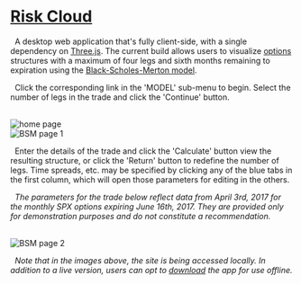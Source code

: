 <a href="http://www.github.com">Risk Cloud</a>
===

&nbsp; A desktop web application that's fully client-side, with a single dependency on <a href="https://github.com/mrdoob/three.js/">Three.js</a>. The current build allows users to visualize <a href="https://en.wikipedia.org/wiki/Option_(finance)">options</a> structures with a maximum of four legs and sixth months remaining to expiration using the <a href="https://en.wikipedia.org/wiki/Black%E2%80%93Scholes_model">Black-Scholes-Merton model</a>.

&nbsp; Click the corresponding link in the 'MODEL' sub-menu to begin. Select the number of legs in the trade and click the 'Continue' button.

<br>
<img width="" alt="home page" src="https://drive.google.com/uc?export=download&id=0B3rehuqgDPeVM2JoaWkwQ1Zqcms">
<br>
<img width="" alt="BSM page 1" src="https://drive.google.com/uc?export=download&id=0B3rehuqgDPeVaXJ0eDh6WEZtNWM">
<br>

&nbsp; Enter the details of the trade and click the 'Calculate' button view the resulting structure, or click the 'Return' button to redefine the number of legs. Time spreads, etc. may be specified by clicking any of the blue tabs in the first column, which will open those parameters for editing in the others.

&nbsp; <i>The parameters for the trade below reflect data from April 3rd, 2017 for the monthly SPX options expiring June 16th, 2017. They are provided only for demonstration purposes and do not constitute a recommendation.</i>

<br>
<img width="" alt="BSM page 2" src="https://drive.google.com/uc?export=download&id=0B3rehuqgDPeVZU9DMHR6ZkUtQXc">
<br>

&nbsp; <i>Note that in the images above, the site is being accessed locally. In addition to a live version, users can opt to <a href="https://github.com/Ice101781/risk_cloud/archive/master.zip">download</a> the app for use offline.</i>
